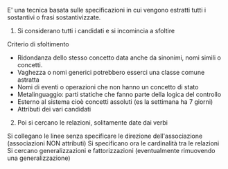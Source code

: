 E' una tecnica basata sulle specificazioni in cui vengono estratti tutti i sostantivi o frasi sostantivizzate.

1. Si considerano tutti i candidati e si incomincia a sfoltire

Criterio di sfoltimento
- Ridondanza dello stesso concetto data anche da sinonimi, nomi simili o concetti. 
- Vaghezza o nomi generici potrebbero esserci una classe comune astratta
- Nomi di eventi o operazioni che non hanno un concetto di stato
- Metalinguaggio: parti statiche che fanno parte della logica del controllo 
- Esterno al sistema cioè concetti assoluti (es la settimana ha 7 giorni)
- Attributi dei vari candidati

2. Poi si cercano le relazioni, solitamente date dai verbi

Si collegano le linee senza specificare le direzione dell'associazione (associazioni NON attributi)
Si specificano ora le cardinalità tra le relazioni
Si cercano generalizzazioni e fattorizzazioni (eventualmente rimuovendo una generalizzazione)